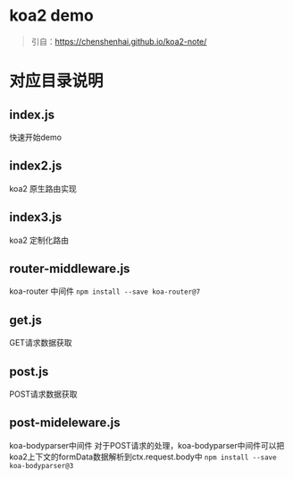 # koa2 demo

> 引自：https://chenshenhai.github.io/koa2-note/

#  对应目录说明
## index.js    
快速开始demo

## index2.js
koa2 原生路由实现

## index3.js
koa2 定制化路由

## router-middleware.js
koa-router 中间件
`npm install --save koa-router@7`

## get.js
GET请求数据获取

## post.js
POST请求数据获取

## post-mideleware.js
koa-bodyparser中间件
对于POST请求的处理，koa-bodyparser中间件可以把koa2上下文的formData数据解析到ctx.request.body中
`npm install --save koa-bodyparser@3`

